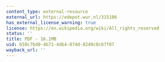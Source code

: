 ```yaml
---
content_type: external-resource
external_url: https://edepot.wur.nl/315106
has_external_license_warning: true
license: https://en.wikipedia.org/wiki/All_rights_reserved
status: ''
title: PDF - 16.1MB
uid: b50c7bd0-4b71-4db4-874d-8249c8c67f87
wayback_url: ''
---
```

